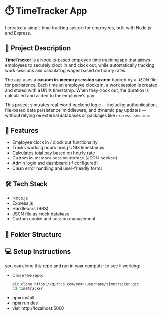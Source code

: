 # ⏱️ TimeTracker App

I created a simple time tracking system for employees, built with Node.js and Express.

## 📖 Project Description

**TimeTracker** is a Node.js-based employee time tracking app that allows employees to securely clock in and clock out, while automatically tracking work sessions and calculating wages based on hourly rates.

The app uses a **custom in-memory session system** backed by a JSON file for persistence. Each time an employee clocks in, a work session is created and stored with a UNIX timestamp. When they clock out, the duration is calculated and added to the employee's pay.

This project simulates real-world backend logic — including authentication, file-based data persistence, middleware, and dynamic pay updates — without relying on external databases or packages like `express-session`.

## 🚀 Features

- Employee clock in / clock out functionality
- Tracks working hours using UNIX timestamps
- Calculates total pay based on hourly rate
- Custom in-memory session storage (JSON-backed)
- Admin login and dashboard (if configured)
- Clean error handling and user-friendly forms

## 🛠️ Tech Stack

- Node.js
- Express.js
- Handlebars (HBS)
- JSON file as mock database
- Custom cookie and session management

## 📁 Folder Structure

## 💻 Setup Instructions

you can clone this repo and run in your computer to see it working:
- Clone the repo:
   ```bash
   git clone https://github.com/your-username/timetracker.git
   cd timetracker
- npm install
- npm run dev
- visit http://localhost:5000
